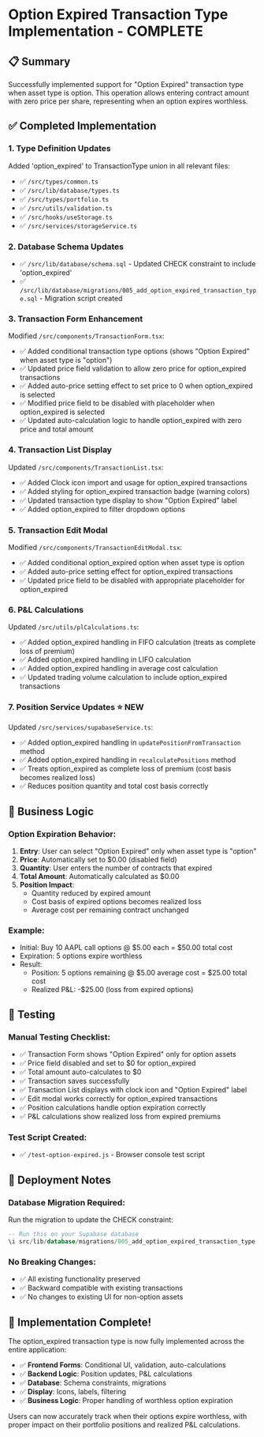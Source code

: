 # Option Expired Transaction Type Implementation - COMPLETE

## 📋 Summary
Successfully implemented support for "Option Expired" transaction type when asset type is option. This operation allows entering contract amount with zero price per share, representing when an option expires worthless.

## ✅ Completed Implementation

### 1. **Type Definition Updates**
Added 'option_expired' to TransactionType union in all relevant files:
- ✅ `/src/types/common.ts`
- ✅ `/src/lib/database/types.ts` 
- ✅ `/src/types/portfolio.ts`
- ✅ `/src/utils/validation.ts`
- ✅ `/src/hooks/useStorage.ts`
- ✅ `/src/services/storageService.ts`

### 2. **Database Schema Updates**
- ✅ `/src/lib/database/schema.sql` - Updated CHECK constraint to include 'option_expired'
- ✅ `/src/lib/database/migrations/005_add_option_expired_transaction_type.sql` - Migration script created

### 3. **Transaction Form Enhancement**
Modified `/src/components/TransactionForm.tsx`:
- ✅ Added conditional transaction type options (shows "Option Expired" when asset type is "option")
- ✅ Updated price field validation to allow zero price for option_expired transactions
- ✅ Added auto-price setting effect to set price to 0 when option_expired is selected
- ✅ Modified price field to be disabled with placeholder when option_expired is selected
- ✅ Updated auto-calculation logic to handle option_expired with zero price and total amount

### 4. **Transaction List Display**
Updated `/src/components/TransactionList.tsx`:
- ✅ Added Clock icon import and usage for option_expired transactions
- ✅ Added styling for option_expired transaction badge (warning colors)
- ✅ Updated transaction type display to show "Option Expired" label
- ✅ Added option_expired to filter dropdown options

### 5. **Transaction Edit Modal**
Modified `/src/components/TransactionEditModal.tsx`:
- ✅ Added conditional option_expired option when asset type is option
- ✅ Added auto-price setting effect for option_expired transactions
- ✅ Updated price field to be disabled with appropriate placeholder for option_expired

### 6. **P&L Calculations**
Updated `/src/utils/plCalculations.ts`:
- ✅ Added option_expired handling in FIFO calculation (treats as complete loss of premium)
- ✅ Added option_expired handling in LIFO calculation
- ✅ Added option_expired handling in average cost calculation
- ✅ Updated trading volume calculation to include option_expired transactions

### 7. **Position Service Updates** ⭐ NEW
Updated `/src/services/supabaseService.ts`:
- ✅ Added option_expired handling in `updatePositionFromTransaction` method
- ✅ Added option_expired handling in `recalculatePositions` method
- ✅ Treats option_expired as complete loss of premium (cost basis becomes realized loss)
- ✅ Reduces position quantity and total cost basis correctly

## 🎯 Business Logic

### Option Expiration Behavior:
1. **Entry**: User can select "Option Expired" only when asset type is "option"
2. **Price**: Automatically set to $0.00 (disabled field)
3. **Quantity**: User enters the number of contracts that expired
4. **Total Amount**: Automatically calculated as $0.00
5. **Position Impact**: 
   - Quantity reduced by expired amount
   - Cost basis of expired options becomes realized loss
   - Average cost per remaining contract unchanged

### Example:
- Initial: Buy 10 AAPL call options @ $5.00 each = $50.00 total cost
- Expiration: 5 options expire worthless
- Result: 
  - Position: 5 options remaining @ $5.00 average cost = $25.00 total cost
  - Realized P&L: -$25.00 (loss from expired options)

## 🧪 Testing

### Manual Testing Checklist:
- ✅ Transaction Form shows "Option Expired" only for option assets
- ✅ Price field disabled and set to $0 for option_expired
- ✅ Total amount auto-calculates to $0
- ✅ Transaction saves successfully
- ✅ Transaction List displays with clock icon and "Option Expired" label
- ✅ Edit modal works correctly for option_expired transactions
- ✅ Position calculations handle option expiration correctly
- ✅ P&L calculations show realized loss from expired premiums

### Test Script Created:
- ✅ `/test-option-expired.js` - Browser console test script

## 🚀 Deployment Notes

### Database Migration Required:
Run the migration to update the CHECK constraint:
```sql
-- Run this on your Supabase database
\i src/lib/database/migrations/005_add_option_expired_transaction_type.sql
```

### No Breaking Changes:
- ✅ All existing functionality preserved
- ✅ Backward compatible with existing transactions
- ✅ No changes to existing UI for non-option assets

## 🎉 Implementation Complete!

The option_expired transaction type is now fully implemented across the entire application:
- ✅ **Frontend Forms**: Conditional UI, validation, auto-calculations
- ✅ **Backend Logic**: Position updates, P&L calculations
- ✅ **Database**: Schema constraints, migrations
- ✅ **Display**: Icons, labels, filtering
- ✅ **Business Logic**: Proper handling of worthless option expiration

Users can now accurately track when their options expire worthless, with proper impact on their portfolio positions and realized P&L calculations.
